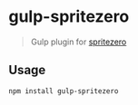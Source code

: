 # gulp-spritezero

> Gulp plugin for [spritezero](https://github.com/mapbox/spritezero)

## Usage

```
npm install gulp-spritezero
```
